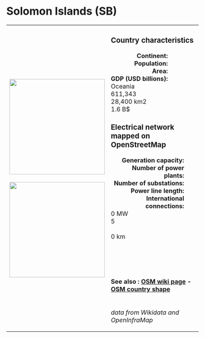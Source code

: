 # Solomon Islands (SB)

<table width="90%">
<tr>
<td>
<img src="https://upload.wikimedia.org/wikipedia/commons/7/74/Flag_of_the_Solomon_Islands.svg" width="250">
<br><br>
<img src="https://upload.wikimedia.org/wikipedia/commons/8/8a/Solomon_Islands_on_the_globe_%28Oceania_centered%29.svg" width="250"></td>
<td>
<h3>Country characteristics</h3>
<div style="display: inline-block;text-align:right;margin-right:30px;font-weight: bold;">
Continent:<br>Population:<br>Area:<br>GDP (USD billions):
</div>
<div style="display: inline-block;">
Oceania<br>611,343<br>28,400 km2<br>1.6 B$
</div>
<h3>Electrical network mapped on OpenStreetMap</h3>
<div style="display: inline-block;text-align:right;margin-right:30px;font-weight: bold;">Generation capacity:<br>
Number of power plants:<br>
Number of substations:<br>
Power line length:<br>
International connections:<br>
</div>
<div style="display: inline-block;">0 MW<br>
5<br>
<br>
0 km<br>
<br>
</div>

<br><br><h4>See also :
<a href="https://wiki.openstreetmap.org/wiki/Power_networks/Solomon Islands" target="_blank">OSM wiki page</a> -
<a href="https://openstreetmap.org/relation/1857436" target="_blank">OSM country shape</a>
</h4>

<br><i>data from Wikidata and OpenInfraMap</i>
</td>
</tr>
</table>




